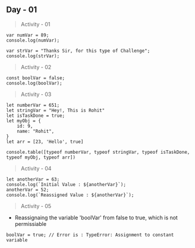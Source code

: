 ## Day - 01

>Activity - 01
```
var numVar = 89;
console.log(numVar);

var strVar = "Thanks Sir, for this type of Challenge";
console.log(strVar);
```
>Activity - 02
```
const boolVar = false;
console.log(boolVar);
```
>Activity - 03
```
let numberVar = 651;
let stringVar = "Hey!, This is Rohit"
let isTaskDone = true;
let myObj = {
    id: 9,
    name: "Rohit",
}
let arr = [23, 'Hello', true]

console.table([typeof numberVar, typeof stringVar, typeof isTaskDone, typeof myObj, typeof arr])
```
>Activity - 04
```
let anotherVar = 63;
console.log(`Initial Value : ${anotherVar}`);
anotherVar = 52;
console.log(`Reassigned Value : ${anotherVar}`);
```
>Activity - 05
* Reassignaing the variable 'boolVar' from false to true, which is not permissiable
```
boolVar = true; // Error is : TypeError: Assignment to constant variable
```